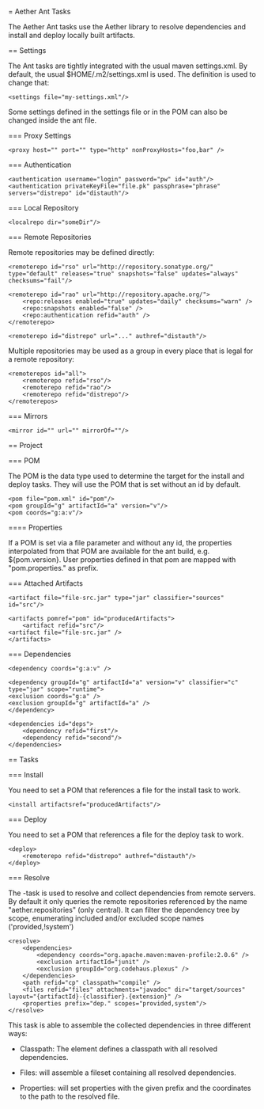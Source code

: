 = Aether Ant Tasks

The Aether Ant tasks use the Aether library to resolve dependencies and install and deploy locally built artifacts.

== Settings

The Ant tasks are tightly integrated with the usual maven settings.xml. By default, the usual $HOME/.m2/settings.xml is used. The <settings/> definition is used to change that:

    <settings file="my-settings.xml"/>

Some settings defined in the settings file or in the POM can also be changed inside the ant file.

=== Proxy Settings

    <proxy host="" port="" type="http" nonProxyHosts="foo,bar" />

=== Authentication

    <authentication username="login" password="pw" id="auth"/>
    <authentication privateKeyFile="file.pk" passphrase="phrase" servers="distrepo" id="distauth"/>

=== Local Repository

    <localrepo dir="someDir"/>

=== Remote Repositories

Remote repositories may be defined directly:

    <remoterepo id="rso" url="http://repository.sonatype.org/" type="default" releases="true" snapshots="false" updates="always" checksums="fail"/>

    <remoterepo id="rao" url="http://repository.apache.org/">
        <repo:releases enabled="true" updates="daily" checksums="warn" />
        <repo:snapshots enabled="false" />
        <repo:authentication refid="auth" />
    </remoterepo>

    <remoterepo id="distrepo" url="..." authref="distauth"/>

Multiple repositories may be used as a group in every place that is legal for a remote repository:

    <remoterepos id="all">
        <remoterepo refid="rso"/>
        <remoterepo refid="rao"/>
        <remoterepo refid="distrepo"/>
    </remoterepos>

=== Mirrors

    <mirror id="" url="" mirrorOf=""/>

== Project

=== POM

The POM is the data type used to determine the target for the install and deploy tasks. They will use the POM that is set without an id by default.

    <pom file="pom.xml" id="pom"/>
    <pom groupId="g" artifactId="a" version="v"/>
    <pom coords="g:a:v"/>

==== Properties

If a POM is set via a file parameter and without any id, the properties interpolated from that POM are available for the ant build, e.g. ${pom.version}. User properties defined in that pom are mapped with "pom.properties." as prefix.

=== Attached Artifacts

    <artifact file="file-src.jar" type="jar" classifier="sources" id="src"/>

    <artifacts pomref="pom" id="producedArtifacts">
        <artifact refid="src"/>
	<artifact file="file-src.jar" />
    </artifacts>

=== Dependencies

    <dependency coords="g:a:v" />

    <dependency groupId="g" artifactId="a" version="v" classifier="c" type="jar" scope="runtime">
	<exclusion coords="g:a" />
	<exclusion groupId="g" artifactId="a" />
    </dependency>

    <dependencies id="deps">
    	<dependency refid="first"/>
    	<dependency refid="second"/>
    </dependencies>

== Tasks

=== Install

You need to set a POM that references a file for the install task to work.

    <install artifactsref="producedArtifacts"/>

=== Deploy

You need to set a POM that references a file for the deploy task to work.

    <deploy>
        <remoterepo refid="distrepo" authref="distauth"/>
    </deploy>

=== Resolve

The <resolve>-task is used to resolve and collect dependencies from remote servers. By default it only queries the remote repositories referenced by the name "aether.repositories" (only central).
It can filter the dependency tree by scope, enumerating included and/or excluded scope names ('provided,!system')

    <resolve>
        <dependencies>
            <dependency coords="org.apache.maven:maven-profile:2.0.6" />
            <exclusion artifactId="junit" />
            <exclusion groupId="org.codehaus.plexus" />
        </dependencies>
        <path refid="cp" classpath="compile" />
        <files refid="files" attachments="javadoc" dir="target/sources" layout="{artifactId}-{classifier}.{extension}" />
        <properties prefix="dep." scopes="provided,system"/>
    </resolve>

This task is able to assemble the collected dependencies in three different ways:

* Classpath: The <path> element defines a classpath with all resolved dependencies.
* Files: <files> will assemble a fileset containing all resolved dependencies.
* Properties: <properties> will set properties with the given prefix and the coordinates to the path to the resolved file.

    <resolve>
        <dependencies pomRef="pom"/>
        <remoterepositories refid="all"/>
        <path refid="cp" classpath="compile" />
    </resolve>

